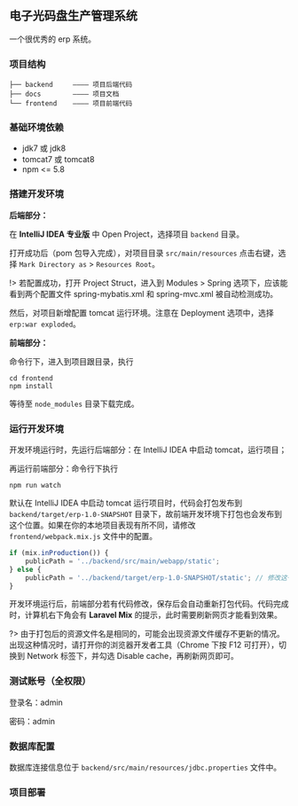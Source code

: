 ## 电子光码盘生产管理系统

一个很优秀的 erp 系统。

### 项目结构

```shell
├── backend		———— 项目后端代码
├── docs		———— 项目文档
└── frontend	———— 项目前端代码
```

### 基础环境依赖

* jdk7 或 jdk8
* tomcat7 或 tomcat8
* npm <= 5.8

### 搭建开发环境

**后端部分：**

在 **IntelliJ IDEA 专业版** 中 Open Project，选择项目 `backend` 目录。

打开成功后（pom 包导入完成），对项目目录 `src/main/resources` 点击右键，选择 `Mark Directory as` > `Resources Root`。

!> 若配置成功，打开 Project Struct，进入到 Modules > Spring 选项下，应该能看到两个配置文件 spring-mybatis.xml 和 spring-mvc.xml 被自动检测成功。

然后，对项目新增配置 tomcat 运行环境。注意在 Deployment 选项中，选择 `erp:war exploded`。

**前端部分：**

命令行下，进入到项目跟目录，执行

```shell
cd frontend
npm install
```

等待至 `node_modules` 目录下载完成。

### 运行开发环境

开发环境运行时，先运行后端部分：在 IntelliJ IDEA 中启动 tomcat，运行项目；

再运行前端部分：命令行下执行

```shell
npm run watch
```

默认在 IntelliJ IDEA 中启动 tomcat 运行项目时，代码会打包发布到 `backend/target/erp-1.0-SNAPSHOT` 目录下，故前端开发环境下打包也会发布到这个位置。如果在你的本地项目表现有所不同，请修改 `frontend/webpack.mix.js` 文件中的配置。

```javascript
if (mix.inProduction()) {
	publicPath = '../backend/src/main/webapp/static';
} else {
	publicPath = '../backend/target/erp-1.0-SNAPSHOT/static'; // 修改这一行
}
```

开发环境运行后，前端部分若有代码修改，保存后会自动重新打包代码。代码完成时，计算机右下角会有 **Laravel Mix** 的提示，此时需要刷新网页才能看到效果。

?> 由于打包后的资源文件名是相同的，可能会出现资源文件缓存不更新的情况。出现这种情况时，请打开你的浏览器开发者工具（Chrome 下按 F12 可打开），切换到 Network 标签下，并勾选 Disable cache，再刷新网页即可。

### 测试账号（全权限）

登录名：admin

密码：admin

### 数据库配置

数据库连接信息位于 `backend/src/main/resources/jdbc.properties` 文件中。

### 项目部署


